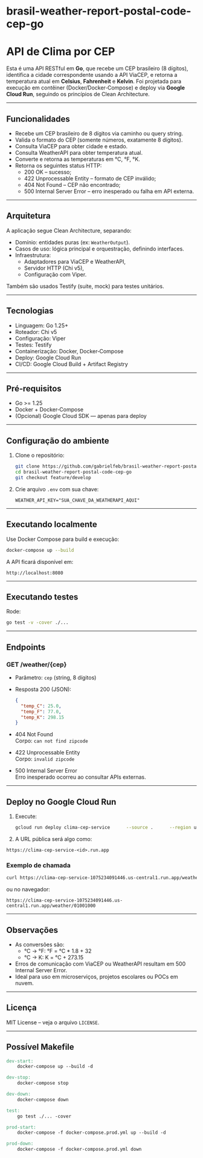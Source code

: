 # brasil-weather-report-postal-code-cep-go
# API de Clima por CEP

Esta é uma API RESTful em **Go**, que recebe um CEP brasileiro (8 dígitos), identifica a cidade correspondente usando a API ViaCEP, e retorna a temperatura atual em **Celsius**, **Fahrenheit** e **Kelvin**. Foi projetada para execução em contêiner (Docker/Docker‑Compose) e deploy via **Google Cloud Run**, seguindo os princípios de Clean Architecture.

---

## Funcionalidades

- Recebe um CEP brasileiro de 8 dígitos via caminho ou query string.
- Valida o formato do CEP (somente números, exatamente 8 dígitos).
- Consulta ViaCEP para obter cidade e estado.
- Consulta WeatherAPI para obter temperatura atual.
- Converte e retorna as temperaturas em °C, °F, °K.
- Retorna os seguintes status HTTP:
  - 200 OK – sucesso;
  - 422 Unprocessable Entity – formato de CEP inválido;
  - 404 Not Found – CEP não encontrado;
  - 500 Internal Server Error – erro inesperado ou falha em API externa.

---

## Arquitetura

A aplicação segue Clean Architecture, separando:

- Domínio: entidades puras (ex: `WeatherOutput`).
- Casos de uso: lógica principal e orquestração, definindo interfaces.
- Infraestrutura: 
  - Adaptadores para ViaCEP e WeatherAPI,
  - Servidor HTTP (Chi v5),
  - Configuração com Viper.

Também são usados Testify (suite, mock) para testes unitários.

---

## Tecnologias

- Linguagem: Go 1.25+
- Roteador: Chi v5
- Configuração: Viper
- Testes: Testify
- Containerização: Docker, Docker‑Compose
- Deploy: Google Cloud Run
- CI/CD: Google Cloud Build + Artifact Registry

---

## Pré‑requisitos

- Go >= 1.25
- Docker + Docker‑Compose
- (Opcional) Google Cloud SDK — apenas para deploy

---

## Configuração do ambiente

1. Clone o repositório:

   ```bash
   git clone https://github.com/gabrielfeb/brasil-weather-report-postal-code-cep-go.git
   cd brasil-weather-report-postal-code-cep-go
   git checkout feature/develop
   ```

2. Crie arquivo `.env` com sua chave:

   ```env
   WEATHER_API_KEY="SUA_CHAVE_DA_WEATHERAPI_AQUI"
   ```

---

## Executando localmente

Use Docker Compose para build e execução:

```bash
docker-compose up --build
```

A API ficará disponível em:

```
http://localhost:8080
```

---

## Executando testes

Rode:

```bash
go test -v -cover ./...
```

---

## Endpoints

### GET /weather/{cep}

- Parâmetro: `cep` (string, 8 dígitos)
- Resposta 200 (JSON):

  ```json
  {
    "temp_C": 25.0,
    "temp_F": 77.0,
    "temp_K": 298.15
  }
  ```

- 404 Not Found  
  Corpo: `can not find zipcode`

- 422 Unprocessable Entity  
  Corpo: `invalid zipcode`

- 500 Internal Server Error  
  Erro inesperado ocorreu ao consultar APIs externas.

---

## Deploy no Google Cloud Run

1. Execute:

   ```bash
   gcloud run deploy clima-cep-service      --source .      --region us-central1      --allow-unauthenticated      --set-env-vars="WEATHER_API_KEY=$WEATHER_API_KEY"
   ```

2. A URL pública será algo como:

```
https://clima-cep-service-<id>.run.app
```

### Exemplo de chamada

```bash
curl https://clima-cep-service-1075234091446.us-central1.run.app/weather/01001000
```

ou no navegador:

```
https://clima-cep-service-1075234091446.us-central1.run.app/weather/01001000
```

---

## Observações

- As conversões são:
  - °C → °F: °F = °C * 1.8 + 32
  - °C → K: K = °C + 273.15
- Erros de comunicação com ViaCEP ou WeatherAPI resultam em 500 Internal Server Error.
- Ideal para uso em microserviços, projetos escolares ou POCs em nuvem.

---

## Licença

MIT License – veja o arquivo `LICENSE`.

---

## Possível Makefile

```makefile
dev-start:
	docker-compose up --build -d

dev-stop:
	docker-compose stop

dev-down:
	docker-compose down

test:
	go test ./... -cover

prod-start:
	docker-compose -f docker-compose.prod.yml up --build -d

prod-down:
	docker-compose -f docker-compose.prod.yml down
```